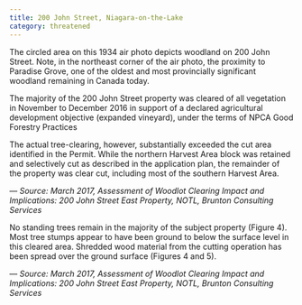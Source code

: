 ```yaml
---
title: 200 John Street, Niagara-on-the-Lake
category: threatened
---
```


The circled area on this 1934 air photo depicts woodland on 200 John Street.
Note, in the northeast corner of the air photo, the proximity to Paradise Grove, one of the oldest and most provincially significant woodland remaining in Canada today.

The majority of the 200 John Street property was cleared of all vegetation in November to December 2016 in support of a declared agricultural development objective (expanded vineyard), under the terms of NPCA Good Forestry Practices

The actual tree-clearing, however, substantially exceeded the cut area identified in the Permit. While the northern Harvest Area block was retained and selectively cut as described in the application plan, the remainder of the property was clear cut,
including most of the southern Harvest Area.

&mdash; <cite>Source: March 2017, Assessment of Woodlot Clearing Impact and Implications: 200 John Street East Property, NOTL, Brunton Consulting Services</cite>

No standing trees remain in the majority of the subject property (Figure 4). Most tree stumps appear to have been ground to below the surface level in this cleared area. Shredded wood material from the cutting operation has been spread over the ground surface (Figures 4 and 5).

&mdash; <cite>Source: March 2017, Assessment of Woodlot Clearing Impact and Implications: 200 John Street East Property, NOTL, Brunton Consulting Services</cite>
